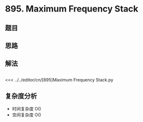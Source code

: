 # 895. Maximum Frequency Stack

## 题目

<!--@include: ../../editor/cn/doc/content/[895]Maximum Frequency Stack.md-->

## 思路



## 解法

```python

```

<<< ../../editor/cn/[895]Maximum Frequency Stack.py


## 复杂度分析
- 时间复杂度 O()
- 空间复杂度 O()


